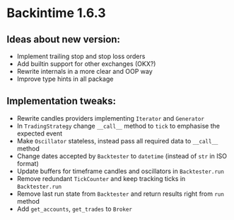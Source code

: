 # Backintime 1.6.3

## Ideas about new version:  
- Implement trailing stop and stop loss orders 
- Add builtin support for other exchanges (OKX?) 
- Rewrite internals in a more clear and OOP way  
- Improve type hints in all package 

## Implementation tweaks:
- Rewrite candles providers implementing `Iterator` and `Generator`  
- In `TradingStrategy` change `__call__` method to `tick` to emphasise the expected event 
- Make `Oscillator` stateless, instead pass all required data to `__call__` method 
- Change dates accepted by `Backtester` to `datetime` (instead of `str` in ISO format) 
- Update buffers for timeframe candles and oscillators in `Backtester.run`  
- Remove redundant `TickCounter` and keep tracking ticks in `Backtester.run`  
- Remove last run state from `Backtester` and return results right from `run` method 
- Add `get_accounts`, `get_trades` to `Broker` 